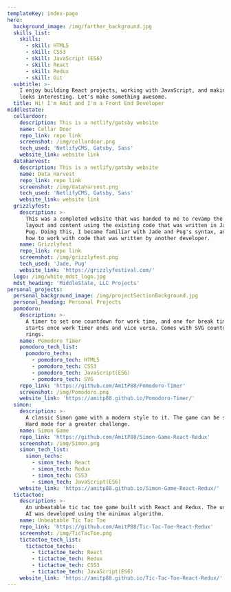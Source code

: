 ```yaml
---
templateKey: index-page
hero:
  background_image: /img/farther_background.jpg
  skills_list:
    skills:
      - skill: HTML5
      - skill: CSS3
      - skill: JavaScript (ES6)
      - skill: React
      - skill: Redux
      - skill: Git
  subtitle: >-
    I enjoy building React projects, working with JavaScript, and making UI that
    looks interesting. Let's make something awesome.
  title: Hi! I'm Amit and I'm a Front End Developer
middlestate:
  cellardoor:
    description: This is a netlify/gatsby website
    name: Cellar Door
    repo_link: repo link
    screenshot: /img/cellardoor.png
    tech_used: 'NetlifyCMS, Gatsby, Sass'
    website_link: website link
  dataharvest:
    description: This is a netlify/gatsby website
    name: Data Harvest
    repo_link: repo link
    screenshot: /img/dataharvest.png
    tech_used: 'NetlifyCMS, Gatsby, Sass'
    website_link: website link
  grizzlyfest:
    description: >-
      This was a completed website that was handed to me to revamp the homepage
      layout and content using the existing code that was written in Jade and
      Pug. Doing this, I became familiar with Jade and Pug's syntax, and learned
      how to work with code that was written by another developer. 
    name: Grizzlyfest
    repo_link: repo link
    screenshot: /img/grizzlyfest.png
    tech_used: 'Jade, Pug'
    website_link: 'https://grizzlyfestival.com/'
  logo: /img/white_mdst_logo.jpg
  mdst_heading: 'MiddleState, LLC Projects'
personal_projects:
  personal_background_image: /img/projectSectionBackground.jpg
  personal_heading: Personal Projects
  pomodoro:
    description: >-
      A timer to set one countdown for work time, and one for break time that
      starts once work timer ends and vice versa. Comes with SVG countdown
      rings.
    name: Pomodoro Timer
    pomodoro_tech_list:
      pomodoro_techs:
        - pomodoro_tech: HTML5
        - pomodoro_tech: CSS3
        - pomodoro_tech: JavaScript(ES6)
        - pomodoro_tech: SVG
    repo_link: 'https://github.com/AmitP88/Pomodoro-Timer'
    screenshot: /img/Pomodoro.png
    website_link: 'https://amitp88.github.io/Pomodoro-Timer/'
  simon:
    description: >-
      A classic Simon game with a modern style to it. The game can be set to
      Hard mode for a greater challenge.
    name: Simon Game
    repo_link: 'https://github.com/AmitP88/Simon-Game-React-Redux'
    screenshot: /img/Simon.png
    simon_tech_list:
      simon_techs:
        - simon_tech: React
        - simon_tech: Redux
        - simon_tech: CSS3
        - simon_tech: JavaScript(ES6)
    website_link: 'https://amitp88.github.io/Simon-Game-React-Redux/'
  tictactoe:
    description: >-
      An unbeatable tic tac toe game built with React and Redux. The unbeatable
      AI was developed using the minimax algorithm.
    name: Unbeatable Tic Tac Toe
    repo_link: 'https://github.com/AmitP88/Tic-Tac-Toe-React-Redux'
    screenshot: /img/TicTacToe.png
    tictactoe_tech_list:
      tictactoe_techs:
        - tictactoe_tech: React
        - tictactoe_tech: Redux
        - tictactoe_tech: CSS3
        - tictactoe_tech: JavaScript(ES6)
    website_link: 'https://amitp88.github.io/Tic-Tac-Toe-React-Redux/'
---
```


